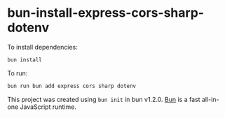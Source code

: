 # bun-install-express-cors-sharp-dotenv

To install dependencies:

```bash
bun install
```

To run:

```bash
bun run bun add express cors sharp dotenv
```

This project was created using `bun init` in bun v1.2.0. [Bun](https://bun.sh) is a fast all-in-one JavaScript runtime.
